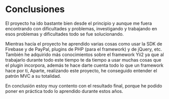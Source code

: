 # Conclusiones

El proyecto ha ido bastante bien desde el principio y aunque me fuera encontrando con dificultades y problemas, investigando y trabajando en esos problemas y dificultades todo se fue solucionando.

Mientras hacía el proyecto he aprendido varias cosas como usar la SDK de Firebase y de PayPal, plugins de PHP (para el framework) y de jQuery, etc. También he adquirido más conocimientos sobre el framework Yii2 ya que al trabajarlo durante todo este tiempo te da tiempo a usar muchas cosas que el plugin incorpora, además te hace darte cuenta todo lo que un framework hace por ti, Aparte, realizando este proyecto, he conseguido entender el patrón MVC a su totalidad.

En conclusión estoy muy contento con el resultado final, porque he podido poner en práctica todo lo aprendido durante estos años.
